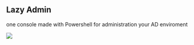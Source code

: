## Lazy Admin
one console made with Powershell for administration your AD enviroment

<img src="Lazy.JPG">
</div>
